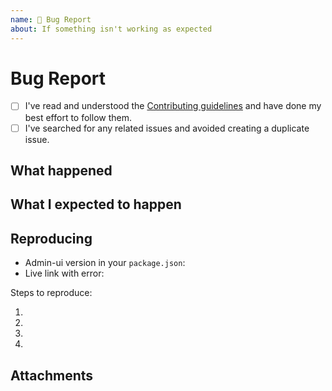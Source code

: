 ```yaml
---
name: 🐞 Bug Report
about: If something isn't working as expected
---
```


# Bug Report

- [ ] I've read and understood the [Contributing guidelines](https://admin-ui-docs.vercel.app/contributing/overview/) and have done my best effort to follow them.
- [ ] I've searched for any related issues and avoided creating a duplicate issue.

## What happened

<!--
	Describe the behavior you encountered. What happened that makes you think this is a bug or missing feature?
-->

## What I expected to happen

<!--
	What did you expect to happen? You can skip this section if this is a feature request.
-->

## Reproducing

- Admin-ui version in your `package.json`:
- Live link with error:

Steps to reproduce:

1.
2.
3.
4.

## Attachments

<!--
	Screenshots, logs, repo link, CodePen etc.
-->
